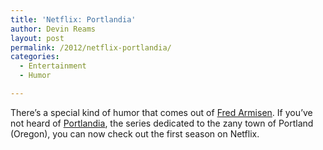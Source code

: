 ```yaml
---
title: 'Netflix: Portlandia'
author: Devin Reams
layout: post
permalink: /2012/netflix-portlandia/
categories:
  - Entertainment
  - Humor

---
```

There&#8217;s a special kind of humor that comes out of [Fred Armisen][1]. If you&#8217;ve not heard of [Portlandia][2], the series dedicated to the zany town of Portland (Oregon), you can now check out the first season on Netflix.

 [1]: http://www.imdb.com/name/nm0035488/
 [2]: http://en.wikipedia.org/wiki/Portlandia_(TV_series)